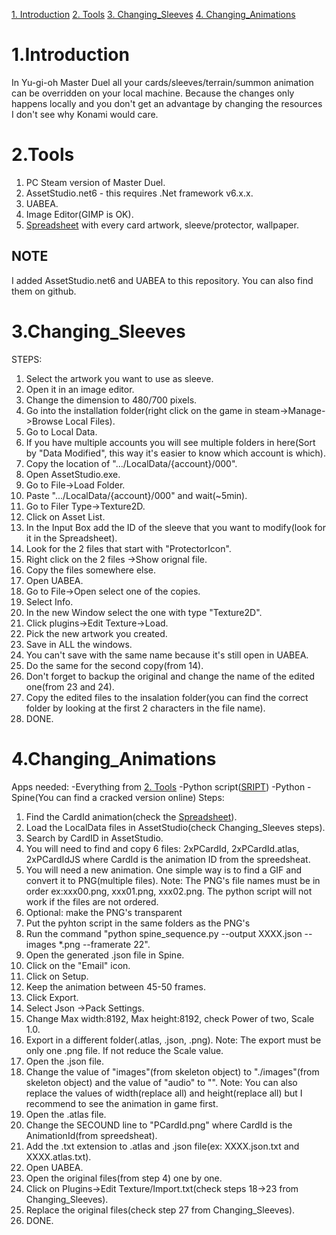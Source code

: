 [1. Introduction](#1Introduction)
[2. Tools](#2Tools)
[3. Changing_Sleeves](#3Changing_Sleeves)
[4. Changing_Animations](#4Chaning_Animations)

# 1.Introduction
In Yu-gi-oh Master Duel all your cards/sleeves/terrain/summon animation can be overridden on your local machine.
Because the changes only happens locally and you don't get an advantage by changing the resources I don't see why Konami would care. 

# 2.Tools
1. PC Steam version of Master Duel.
2. AssetStudio.net6 - this requires .Net framework v6.x.x.
3. UABEA.
4. Image Editor(GIMP is OK).
5. <a href="https://docs.google.com/spreadsheets/d/1IXpwCaabi47Ly8dAf4aJtFdYwi29yGkCJ4bvMhnsvc8/edit#gid=1574353405">Spreadsheet</a> with every card artwork, sleeve/protector, wallpaper.

## NOTE
I added AssetStudio.net6 and UABEA to this repository. You can also find them on github.

# 3.Changing_Sleeves
STEPS:
1. Select the artwork you want to use as sleeve.
2. Open it in an image editor.
3. Change the dimension to 480/700 pixels.
4. Go into the installation folder(right click on the game in steam->Manage->Browse Local Files).
5. Go to Local Data.
6. If you have multiple accounts you will see multiple folders in here(Sort by "Data Modified", this way it's easier to know which account is which).
7. Copy the location of ".../LocalData/{account}/000".
8. Open AssetStudio.exe.
9. Go to File->Load Folder.
10. Paste ".../LocalData/{account}/000" and wait(~5min).
11. Go to Filer Type->Texture2D.
12. Click on Asset List.
13. In the Input Box add the ID of the sleeve that you want to modify(look for it in the Spreadsheet).
14. Look for the 2 files that start with "ProtectorIcon".
15. Right click on the 2 files ->Show orignal file.
16. Copy the files somewhere else.
17. Open UABEA.
18. Go to File->Open select one of the copies.
19. Select Info.
20. In the new Window select the one with type "Texture2D".
21. Click plugins->Edit Texture->Load.
22. Pick the new artwork you created.
23. Save in ALL the windows.
24. You can't save with the same name because it's still open in UABEA.
25. Do the same for the second copy(from 14).
26. Don't forget to backup the original and change the name of the edited one(from 23 and 24).
27. Copy the edited files to the insalation folder(you can find the correct folder by looking at the first 2 characters in the file name).
28. DONE.

# 4.Changing_Animations
Apps needed:
-Everything from [2. Tools](#2Tools)
-Python script(<a href="https://github.com/MattOstgard/spine_sequence/blob/master/spine_sequence.py">SRIPT</a>)
-Python
-Spine(You can find a cracked version online)
Steps:
1. Find the CardId animation(check the  <a href="https://docs.google.com/spreadsheets/d/1IXpwCaabi47Ly8dAf4aJtFdYwi29yGkCJ4bvMhnsvc8/edit#gid=1574353405">Spreadsheet</a>).
2. Load the LocalData files in AssetStudio(check Changing_Sleeves steps).
3. Search by CardID in AssetStudio.
4. You will need to find and copy 6 files: 2xPCardId, 2xPCardId.atlas, 2xPCardIdJS where CardId is the animation ID from the spreedsheat.
5. You will need a new animation. One simple way is to find a GIF and convert it to PNG(multiple files).
Note: The PNG's file names must be in order ex:xxx00.png, xxx01.png, xxx02.png. The python script will not work if the files are not ordered.
6. Optional: make the PNG's transparent
7. Put the pyhton script in the same folders as the PNG's
8. Run the command "python spine_sequence.py --output XXXX.json --images *.png --framerate 22".
9. Open the generated .json file in Spine.
10. Click on the "Email" icon.
11. Click on Setup.
12. Keep the animation between 45-50 frames.
13. Click Export.
14. Select Json ->Pack Settings.
15. Change Max width:8192, Max height:8192, check Power of two, Scale 1.0.
16. Export in a different folder(.atlas, .json, .png).
Note: The export must be only one .png file. If not reduce the Scale value.
17.  Open the .json file.
18.  Change the value of "images"(from skeleton object) to "./images"(from skeleton object) and the value of "audio" to "".
Note: You can also replace the values of width(replace all) and height(replace all) but I recommend to see the animation in game first. 
19.  Open the .atlas file.
20.  Change the SECOUND line to "PCardId.png" where CardId is the AnimationId(from spreedsheat).
21.  Add the .txt extension to .atlas and .json file(ex: XXXX.json.txt and XXXX.atlas.txt).
22.  Open UABEA.
23.  Open the original files(from step 4) one by one.
24.  Click on Plugins->Edit Texture/Import.txt(check steps 18->23 from Changing_Sleeves).
25.  Replace the original files(check step 27 from Changing_Sleeves).
26.  DONE.

